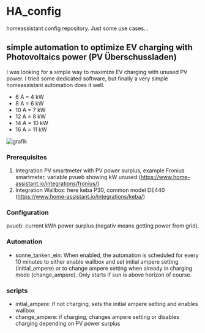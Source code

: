 # HA_config
homeassistant config repository.
Just some use cases...

## simple automation to optimize EV charging with Photovoltaics power (PV Überschussladen)
I was looking for a simple way to maximize EV charging with unused PV power. I tried some dedicated software, but finally a very simple homeassistant automation does it well.

- 6 A = 4 kW
- 8 A = 6 kW
- 10 A = 7 kW
- 12 A = 8 kW
- 14 A = 10 kW
- 16 A = 11 kW

![grafik](https://user-images.githubusercontent.com/31383506/163025797-a600b014-cbbf-4a87-b3d1-de6fa9169854.png)


### Prerequisites
1. Integration PV smartmeter with PV power surplus, example Fronius smartmeter, variable pvueb showing kW unused (https://www.home-assistant.io/integrations/fronius/)
2. Integration Wallbox: here keba P30, common model DE440 (https://www.home-assistant.io/integrations/keba/)

### Configuration
pvueb: current kWh power surplus (negativ means getting power from grid).

### Automation
- sonne_tanken_ein: 
When enabled, the automation is scheduled for every 10 minutes to either enable wallbox and set initial ampere setting (initial_ampere) or to change ampere setting when already in charging mode (change_ampere). Only starts if sun is above horizon of course.

### scripts
- intial_ampere: if not charging, sets the initial ampere setting and enables wallbox
- change_ampere: if charging, changes ampere setting or disables charging depending on PV power surplus
